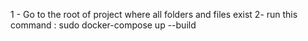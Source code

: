 1 - Go to the root of project where all  folders and files exist 
2- run this command : sudo docker-compose up --build
